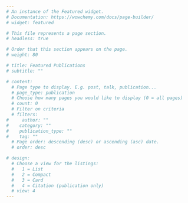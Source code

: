 ```yaml
---
# An instance of the Featured widget.
# Documentation: https://wowchemy.com/docs/page-builder/
# widget: featured

# This file represents a page section.
# headless: true

# Order that this section appears on the page.
# weight: 80

# title: Featured Publications
# subtitle: ""

# content:
  # Page type to display. E.g. post, talk, publication...
  # page_type: publication
  # Choose how many pages you would like to display (0 = all pages)
  # count: 0
  # Filter on criteria
  # filters:
#     author: ""
#    category: ""
#    publication_type: ""
#    tag: ""
  # Page order: descending (desc) or ascending (asc) date.
  # order: desc

# design:
  # Choose a view for the listings:
  #   1 = List
  #   2 = Compact
  #   3 = Card
  #   4 = Citation (publication only)
  # view: 4
---
```

